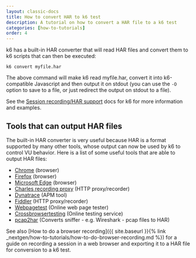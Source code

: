 ```yaml
---
layout: classic-docs
title: How to convert HAR to k6 test
description: A tutorial on how to convert a HAR file to a k6 test
categories: [how-to-tutorials]
order: 4
---
```


k6 has a built-in HAR converter that will read HAR files and convert them to k6 scripts that can then be executed:

`k6 convert myfile.har`

The above command will make k6 read myfile.har, convert it into k6-compatible Javascript and then output it on stdout (you can use the `-O` option to save to a file, or just redirect the output on stdout to a file).

See the [Session recording/HAR support](https://docs.k6.io/docs/session-recording-har-support) docs for k6 for more information and examples.

## Tools that can output HAR files

The built-in HAR converter is very useful because HAR is a format supported by many other tools, whose output can now be used by k6 to control VU behavior. Here is a list of some useful tools that are able to output HAR files:

- [Chrome](https://www.google.com/chrome/) (browser)
- [Firefox](https://www.mozilla.org/en-US/firefox/) (browser)
- [Microsoft Edge](https://www.microsoft.com/en-us/windows/microsoft-edge) (browser)
- [Charles recording proxy](http://www.charlesproxy.com/) (HTTP proxy/recorder)
- [Dynatrace](https://www.dynatrace.com/) (APM tool)
- [Fiddler](http://www.telerik.com/fiddler) (HTTP proxy/recorder)
- [Webpagetest](http://www.webpagetest.org/) (Online web page tester)
- [Crossbrowsertesting](http://crossbrowsertesting.com/) (Online testing service)
- [pcap2har](https://github.com/andrewf/pcap2har) (Converts sniffer - e.g. Wireshark - pcap files to HAR)

See also [How to do a browser recording]({{ site.baseurl }}{% link _nextgen/how-to-tutorials/how-to-do-browser-recording.md %}) for a guide on recording a session in a web browser and exporting it to a HAR file for conversion to a k6 test.